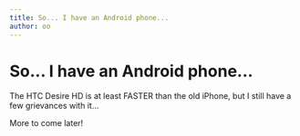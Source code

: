 ```yaml
---
title: So... I have an Android phone...
author: oo
---
```


# So... I have an Android phone...

The HTC Desire HD is at least FASTER than the old iPhone, but I still have a few grievances with it...

More to come later!
